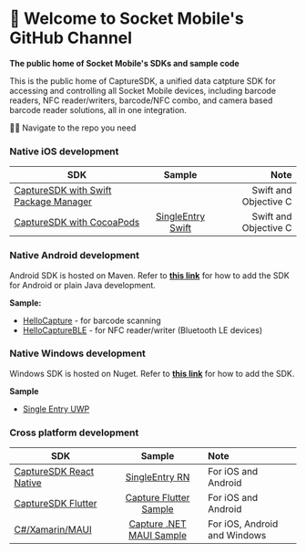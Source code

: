 # 👋 Welcome to Socket Mobile's GitHub Channel #

**The public home of Socket Mobile's SDKs and sample code**

This is the public home of CaptureSDK, a unified data catpture SDK for accessing and controlling all Socket Mobile devices, including barcode readers, NFC reader/writers, barcode/NFC combo, and camera based barcode reader solutions, all in one integration. 

🙋‍♀️ Navigate to the repo you need

### Native iOS development ###
| SDK   |      Sample     |  Note |
|----------|:-------------:|------:|
| [CaptureSDK with Swift Package Manager](https://github.com/SocketMobile/swift-package-capturesdk) |   | Swift and Objective C |
| [CaptureSDK with CocoaPods](https://github.com/SocketMobile/cocoapods-capturesdk) |    [SingleEntry Swift](https://github.com/SocketMobile/capturesingleentryswift-ios)   |   Swift and Objective C |

### Native Android development ###
Android SDK is hosted on Maven. Refer to **[this link](https://docs.socketmobile.com/capture/java/en/latest/android/getting-started.html#add-the-sdk-to-your-project)** for how to add the SDK for Android or plain Java development. 

**Sample:**
* [HelloCapture](https://github.com/SocketMobile/samples-android/tree/main/hellocapture) - for barcode scanning
* [HelloCaptureBLE](https://github.com/SocketMobile/samples-android/tree/main/hellocapture-ble-android) - for NFC reader/writer (Bluetooth LE devices)

### Native Windows development ###
Windows SDK is hosted on Nuget. Refer to **[this link](https://www.nuget.org/packages/SocketMobile.Capture)** for how to add the SDK. 

**Sample**
* [Single Entry UWP](https://github.com/SocketMobile/capturesingleentry-uwp)

### Cross platform development ###
| SDK   |      Sample     |  Note |
|----------|:-------------:|:------|
| [CaptureSDK React Native](https://github.com/SocketMobile/react-native-capture) | [SingleEntry RN](https://github.com/SocketMobile/singleentry-rn)  | For iOS and Android |
| [CaptureSDK Flutter](https://github.com/SocketMobile/capturesdk_flutter_snapshot) |    [Capture Flutter Sample](https://github.com/SocketMobile/capture_flutter_sdk_sample)   |   For iOS and Android|
| [C#/Xamarin/MAUI](https://www.nuget.org/packages/SocketMobile.Capture) |    [Capture .NET MAUI Sample](https://github.com/SocketMobile/capture_maui_sdk_sample)   |   For iOS, Android and Windows|
